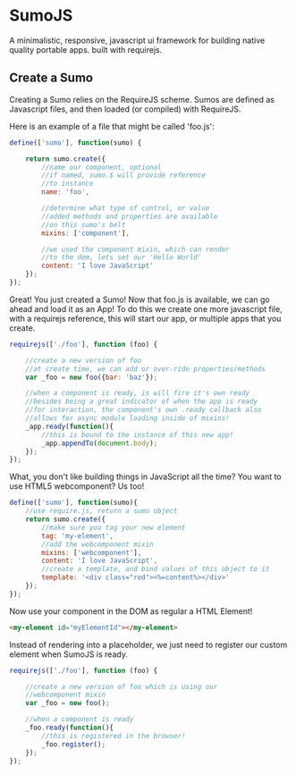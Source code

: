 SumoJS
======

A minimalistic, responsive, javascript ui framework for building native quality portable apps. built with requirejs.



Create a Sumo
-------------


Creating a Sumo relies on the RequireJS scheme. Sumos are defined as Javascript files, and then loaded (or compiled) with RequireJS.

Here is an example of a file that might be called 'foo.js':


```javascript
define(['sumo'], function(sumo) {

    return sumo.create({
        //name our component, optional
        //if named, sumo.$ will provide reference
        //to instance
        name: 'foo',

        //determine what type of control, or value
        //added methods and properties are available
        //on this sumo's belt
        mixins: ['component'],

        //we used the component mixin, which can render
        //to the dom, lets set our 'Hello World'
        content: 'I love JavaScript'
    });
});
```

Great! You just created a Sumo! Now that foo.js is available, we can go ahead and load it as an App! To do this we create one more javascript file, with a requirejs reference, this will start our app, or multiple apps that you create.

```javascript
requirejs(['./foo'], function (foo) {

    //create a new version of foo
    //at create time, we can add or over-ride properties/methods
    var _foo = new foo({bar: 'baz'});

    //when a component is ready, is will fire it's own ready
    //besides being a great indicator of when the app is ready
    //for interaction, the component's own .ready callback also
    //allows for async module loading inside of mixins!
    _app.ready(function(){
        //this is bound to the instance of this new app!
        _app.appendTo(document.body);
    });
});
```

What, you don't like building things in JavaScript all the time? You want to use HTML5 webcomponent? Us too!

```javascript
define(['sumo'], function(sumo){
    //use require.js, return a sumo object
    return sumo.create({
        //make sure you tag your new element
        tag: 'my-element',
        //add the webcomponent mixin
        mixins: ['webcomponent'],
        content: 'I love JavaScript',
        //create a template, and bind values of this object to it
        template: '<div class="red"><%=content%></div>'
    });
});
```

Now use your component in the DOM as regular a HTML Element!
```html
<my-element id="myElementId"></my-element>
```


Instead of rendering into a placeholder, we just need to register our custom element when SumoJS is ready.


```javascript
requirejs(['./foo'], function (foo) {

    //create a new version of foo which is using our
    //webcomponent mixin
    var _foo = new foo();

    //when a component is ready
    _foo.ready(function(){
        //this is registered in the browser!
        _foo.register();
    });
});
```
